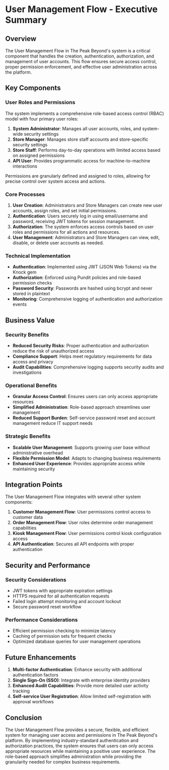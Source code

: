 # User Management Flow - Executive Summary

## Overview

The User Management Flow in The Peak Beyond's system is a critical component that handles the creation, authentication, authorization, and management of user accounts. This flow ensures secure access control, proper permission enforcement, and effective user administration across the platform.

## Key Components

### User Roles and Permissions

The system implements a comprehensive role-based access control (RBAC) model with four primary user roles:

1. **System Administrator**: Manages all user accounts, roles, and system-wide security settings
2. **Store Manager**: Manages store staff accounts and store-specific security settings
3. **Store Staff**: Performs day-to-day operations with limited access based on assigned permissions
4. **API User**: Provides programmatic access for machine-to-machine interactions

Permissions are granularly defined and assigned to roles, allowing for precise control over system access and actions.

### Core Processes

1. **User Creation**: Administrators and Store Managers can create new user accounts, assign roles, and set initial permissions.
2. **Authentication**: Users securely log in using email/username and password, receiving JWT tokens for session management.
3. **Authorization**: The system enforces access controls based on user roles and permissions for all actions and resources.
4. **User Management**: Administrators and Store Managers can view, edit, disable, or delete user accounts as needed.

### Technical Implementation

- **Authentication**: Implemented using JWT (JSON Web Tokens) via the Knock gem
- **Authorization**: Enforced using Pundit policies and role-based permission checks
- **Password Security**: Passwords are hashed using bcrypt and never stored in plaintext
- **Monitoring**: Comprehensive logging of authentication and authorization events

## Business Value

### Security Benefits

- **Reduced Security Risks**: Proper authentication and authorization reduce the risk of unauthorized access
- **Compliance Support**: Helps meet regulatory requirements for data access and privacy
- **Audit Capabilities**: Comprehensive logging supports security audits and investigations

### Operational Benefits

- **Granular Access Control**: Ensures users can only access appropriate resources
- **Simplified Administration**: Role-based approach streamlines user management
- **Reduced Support Burden**: Self-service password reset and account management reduce IT support needs

### Strategic Benefits

- **Scalable User Management**: Supports growing user base without administrative overhead
- **Flexible Permission Model**: Adapts to changing business requirements
- **Enhanced User Experience**: Provides appropriate access while maintaining security

## Integration Points

The User Management Flow integrates with several other system components:

1. **Customer Management Flow**: User permissions control access to customer data
2. **Order Management Flow**: User roles determine order management capabilities
3. **Kiosk Management Flow**: User permissions control kiosk configuration access
4. **API Authentication**: Secures all API endpoints with proper authentication

## Security and Performance

### Security Considerations

- JWT tokens with appropriate expiration settings
- HTTPS required for all authentication requests
- Failed login attempt monitoring and account lockout
- Secure password reset workflow

### Performance Considerations

- Efficient permission checking to minimize latency
- Caching of permission sets for frequent checks
- Optimized database queries for user management operations

## Future Enhancements

1. **Multi-factor Authentication**: Enhance security with additional authentication factors
2. **Single Sign-On (SSO)**: Integrate with enterprise identity providers
3. **Enhanced Audit Capabilities**: Provide more detailed user activity tracking
4. **Self-service User Registration**: Allow limited self-registration with approval workflows

## Conclusion

The User Management Flow provides a secure, flexible, and efficient system for managing user access and permissions in The Peak Beyond's platform. By implementing industry-standard authentication and authorization practices, the system ensures that users can only access appropriate resources while maintaining a positive user experience. The role-based approach simplifies administration while providing the granularity needed for complex business requirements. 